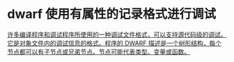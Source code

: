 # dwarf 使用有属性的记录格式进行调试

[许多编译程序和调试程序所使用的一种调试文件格式，可以支持源代码级的调试。它是对象文件内的调试信息的格式。程序的 DWARF 描述是一个树形结构，每个节点都可以有子节点或兄弟节点。节点可能代表类型、变量或函数。](https://www.ibm.com/developerworks/cn/aix/library/au-dwarf-debug-format/index.html)
